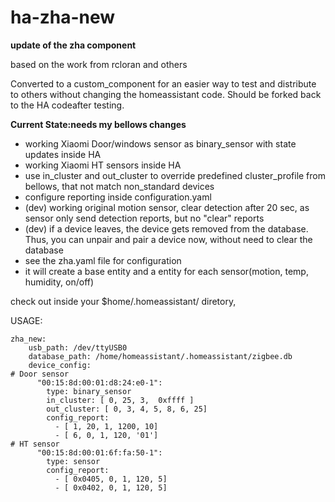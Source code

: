 # ha-zha-new
**update of the zha component**

based on the work from rcloran and others

Converted to a custom_component for an easier way to test and distribute to others without changing the homeassistant code. Should be forked back to the HA  codeafter testing. 

**Current State:needs my bellows changes** 
- working Xiaomi Door/windows sensor as binary_sensor with state updates inside HA
- working Xiaomi HT sensors inside HA
- use in_cluster and out_cluster to override predefined cluster_profile from bellows, that not match non_standard devices
- configure reporting inside configuration.yaml
- (dev) working original motion sensor, clear detection after 20 sec, as sensor only send detection reports, but no "clear" reports
- (dev) if a device leaves, the device gets removed from the database. Thus, you can unpair and pair a device now, without need to clear the database
- see the zha.yaml file for configuration
- it will create a base entity and a entity for each sensor(motion, temp, humidity, on/off)



check out inside your $home/.homeassistant/ diretory, 

USAGE:

```
zha_new:
    usb_path: /dev/ttyUSB0
    database_path: /home/homeassistant/.homeassistant/zigbee.db
    device_config: 
# Door sensor
      "00:15:8d:00:01:d8:24:e0-1":
        type: binary_sensor
        in_cluster: [ 0, 25, 3,  0xffff ]
        out_cluster: [ 0, 3, 4, 5, 8, 6, 25]
        config_report:
          - [ 1, 20, 1, 1200, 10]
          - [ 6, 0, 1, 120, '01']
# HT sensor    
      "00:15:8d:00:01:6f:fa:50-1":
        type: sensor
        config_report:
          - [ 0x0405, 0, 1, 120, 5]
          - [ 0x0402, 0, 1, 120, 5]
```
     
